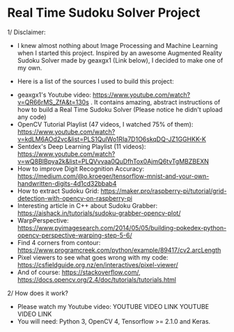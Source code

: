# Real Time Sudoku Solver Project

1/ Disclaimer:
- I knew almost nothing about Image Processing and Machine Learning when I started this project. Inspired by an awesome Augmented Reality Sudoku Solver made by geaxgx1 (Link below), I decided to make one of my own.

- Here is a list of the sources I used to build this project:
+ geaxgx1's Youtube video: https://www.youtube.com/watch?v=QR66rMS_ZfA&t=130s . It contains amazing, abstract instructions of how to build a Real Time Sudoku Solver (Please notice he didn't upload any code)
+ OpenCV Tutorial Playlist (47 videos, I watched 75% of them): https://www.youtube.com/watch?v=kdLM6AOd2vc&list=PLS1QulWo1RIa7D1O6skqDQ-JZ1GGHKK-K
+ Sentdex's Deep Learning Playlist (11 videos): https://www.youtube.com/watch?v=wQ8BIBpya2k&list=PLQVvvaa0QuDfhTox0AjmQ6tvTgMBZBEXN
+ How to improve Digit Recognition Accuracy: https://medium.com/@o.kroeger/tensorflow-mnist-and-your-own-handwritten-digits-4d1cd32bbab4
+ How to extract Sudoku Grid: https://maker.pro/raspberry-pi/tutorial/grid-detection-with-opencv-on-raspberry-pi
+ Interesting article in C++ about Sudoku Grabber: https://aishack.in/tutorials/sudoku-grabber-opencv-plot/
+ WarpPerspective: https://www.pyimagesearch.com/2014/05/05/building-pokedex-python-opencv-perspective-warping-step-5-6/
+ Find 4 corners from contour: https://www.programcreek.com/python/example/89417/cv2.arcLength
+ Pixel viewers to see what goes wrong with my code: https://csfieldguide.org.nz/en/interactives/pixel-viewer/
+ And of course: https://stackoverflow.com/, https://docs.opencv.org/2.4/doc/tutorials/tutorials.html

2/ How does it work?
- Please watch my Youtube video: YOUTUBE VIDEO LINK YOUTUBE VIDEO LINK
- You will need: Python 3, OpenCV 4, Tensorflow >= 2.1.0 and Keras.
